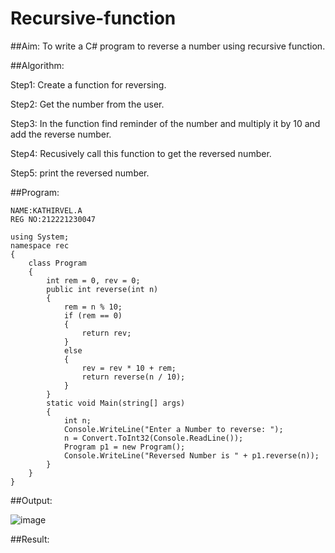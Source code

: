 # Recursive-function

##Aim: To write a C# program to reverse a number using recursive function.

##Algorithm:


Step1:
Create a function for reversing.

Step2:
Get the number from the user.

Step3:
In the function find reminder of the number and multiply it by 10 and add the reverse number.

Step4:
Recusively call this function to get the reversed number.

Step5:
print the reversed number.







##Program:

```
NAME:KATHIRVEL.A
REG NO:212221230047
```
```
using System;
namespace rec
{
    class Program
    {
        int rem = 0, rev = 0;
        public int reverse(int n)
        {
            rem = n % 10;
            if (rem == 0)
            {
                return rev;
            }
            else
            {
                rev = rev * 10 + rem;
                return reverse(n / 10);
            }
        }
        static void Main(string[] args)
        {
            int n;
            Console.WriteLine("Enter a Number to reverse: ");
            n = Convert.ToInt32(Console.ReadLine());
            Program p1 = new Program();
            Console.WriteLine("Reversed Number is " + p1.reverse(n));
        }
    }
}
```



##Output:


![image](https://github.com/KathirvelAIDS/Recursive-function/assets/94911373/182d667f-b75b-4646-9324-ed7c87e6469d)




##Result:
